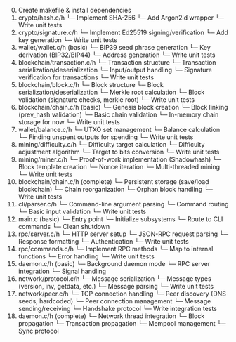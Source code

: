 0. Create makefile & install dependencies
1. crypto/hash.c/h
   └─ Implement SHA-256
   └─ Add Argon2id wrapper
   └─ Write unit tests
2. crypto/signature.c/h
   └─ Implement Ed25519 signing/verification
   └─ Add key generation
   └─ Write unit tests
3. wallet/wallet.c/h (basic)
   └─ BIP39 seed phrase generation
   └─ Key derivation (BIP32/BIP44)
   └─ Address generation
   └─ Write unit tests
4. blockchain/transaction.c/h
   └─ Transaction structure
   └─ Transaction serialization/deserialization
   └─ Input/output handling
   └─ Signature verification for transactions
   └─ Write unit tests
5. blockchain/block.c/h
   └─ Block structure
   └─ Block serialization/deserialization
   └─ Merkle root calculation
   └─ Block validation (signature checks, merkle root)
   └─ Write unit tests
6. blockchain/chain.c/h (basic)
   └─ Genesis block creation
   └─ Block linking (prev_hash validation)
   └─ Basic chain validation
   └─ In-memory chain storage for now
   └─ Write unit tests
7. wallet/balance.c/h
   └─ UTXO set management
   └─ Balance calculation
   └─ Finding unspent outputs for spending
   └─ Write unit tests
8. mining/difficulty.c/h
   └─ Difficulty target calculation
   └─ Difficulty adjustment algorithm
   └─ Target to bits conversion
   └─ Write unit tests
9. mining/miner.c/h
   └─ Proof-of-work implementation (Shadowhash)
   └─ Block template creation
   └─ Nonce iteration
   └─ Multi-threaded mining
   └─ Write unit tests
10. blockchain/chain.c/h (complete)
    └─ Persistent storage (save/load blockchain)
    └─ Chain reorganization
    └─ Orphan block handling
    └─ Write unit tests
11. cli/parser.c/h
    └─ Command-line argument parsing
    └─ Command routing
    └─ Basic input validation
    └─ Write unit tests
12. main.c (basic)
    └─ Entry point
    └─ Initialize subsystems
    └─ Route to CLI commands
    └─ Clean shutdown
13. rpc/server.c/h
    └─ HTTP server setup
    └─ JSON-RPC request parsing
    └─ Response formatting
    └─ Authentication
    └─ Write unit tests
14. rpc/commands.c/h
    └─ Implement RPC methods
    └─ Map to internal functions
    └─ Error handling
    └─ Write unit tests
15. daemon.c/h (basic)
    └─ Background daemon mode
    └─ RPC server integration
    └─ Signal handling
16. network/protocol.c/h
    └─ Message serialization
    └─ Message types (version, inv, getdata, etc.)
    └─ Message parsing
    └─ Write unit tests
17. network/peer.c/h
    └─ TCP connection handling
    └─ Peer discovery (DNS seeds, hardcoded)
    └─ Peer connection management
    └─ Message sending/receiving
    └─ Handshake protocol
    └─ Write integration tests
18. daemon.c/h (complete)
    └─ Network thread integration
    └─ Block propagation
    └─ Transaction propagation
    └─ Mempool management
    └─ Sync protocol